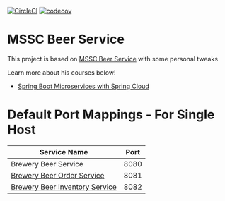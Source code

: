 [![CircleCI](https://circleci.com/gh/mpbalmeida/mssc-brewery.svg?style=shield)](<https://app.circleci.com/pipelines/github/mpbalmeida/mssc-brewery>)
[![codecov](https://codecov.io/gh/mpbalmeida/mssc-brewery/branch/master/graph/badge.svg?token=V8U5YZYKVA)](https://codecov.io/gh/mpbalmeida/mssc-brewery)

# MSSC Beer Service


This project is based on [MSSC Beer Service](https://github.com/springframeworkguru/mssc-beer-service/blob/master/README.md) with some personal tweaks

Learn more about his courses below!
* [Spring Boot Microservices with Spring Cloud](https://www.udemy.com/spring-boot-microservices-with-spring-cloud-beginner-to-guru/?couponCode=GIT_HUB2)


# Default Port Mappings - For Single Host
| Service Name | Port | 
| --------| -----|
| Brewery Beer Service | 8080 |
| [Brewery Beer Order Service](https://github.com/springframeworkguru/mssc-beer-order-service) | 8081 |
| [Brewery Beer Inventory Service](https://github.com/springframeworkguru/mssc-beer-inventory-service) | 8082 |